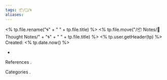 ```yaml
---
tags: 📦/💭/🌀
aliases: 
---
```

<% tp.file.rename("🌀" + " " + tp.file.title) %>
<% tp.file.move("/📦 Notes/💭 Thought Notes/" + "🌀" + " " + tp.file.title) %>
 <% tp.user.getHeader(tp) %>
Created: <% tp.date.now() %>

- 

 References
. 

 Categories
. 
